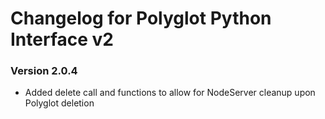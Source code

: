 # __Changelog for Polyglot Python Interface v2__

### Version 2.0.4
* Added delete call and functions to allow for NodeServer cleanup upon Polyglot deletion
